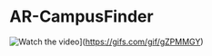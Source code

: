 # AR-CampusFinder

![Watch the video](https://i.imgur.com/xL5KuGX.png)](https://gifs.com/gif/gZPMMGY)
